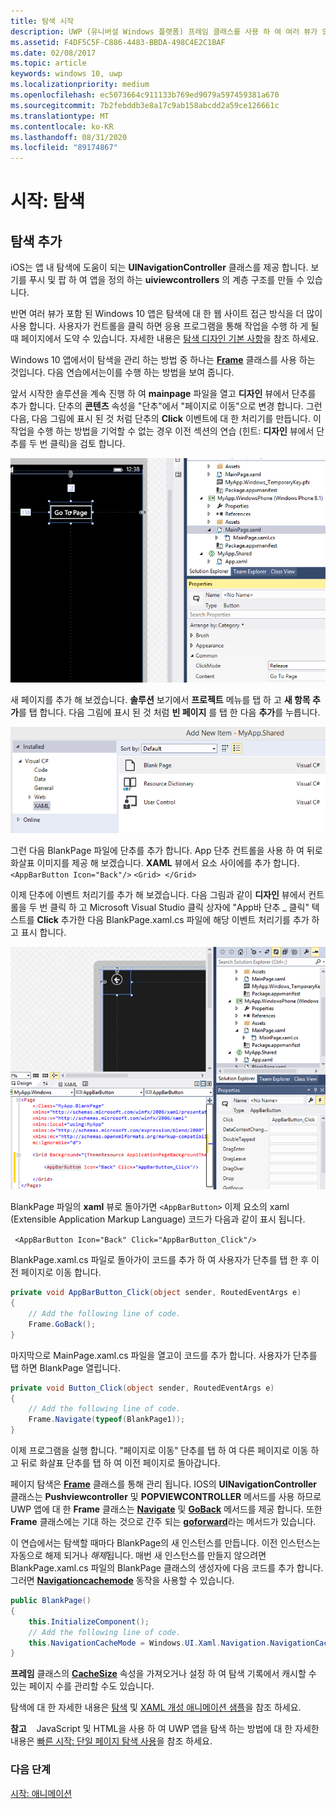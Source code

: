 ```yaml
---
title: 탐색 시작
description: UWP (유니버설 Windows 플랫폼) 프레임 클래스를 사용 하 여 여러 뷰가 있는 Windows 10 앱에 페이지 탐색을 추가 하는 방법에 대해 알아봅니다.
ms.assetid: F4DF5C5F-C886-4483-BBDA-498C4E2C1BAF
ms.date: 02/08/2017
ms.topic: article
keywords: windows 10, uwp
ms.localizationpriority: medium
ms.openlocfilehash: ec5073664c911133b769ed9079a597459381a670
ms.sourcegitcommit: 7b2febddb3e8a17c9ab158abcdd2a59ce126661c
ms.translationtype: MT
ms.contentlocale: ko-KR
ms.lasthandoff: 08/31/2020
ms.locfileid: "89174867"
---
```

# <a name="getting-started-navigation"></a>시작: 탐색


## <a name="adding-navigation"></a>탐색 추가

iOS는 앱 내 탐색에 도움이 되는 **UINavigationController** 클래스를 제공 합니다. 보기를 푸시 및 팝 하 여 앱을 정의 하는 **uiviewcontrollers** 의 계층 구조를 만들 수 있습니다.

반면 여러 뷰가 포함 된 Windows 10 앱은 탐색에 대 한 웹 사이트 접근 방식을 더 많이 사용 합니다. 사용자가 컨트롤을 클릭 하면 응용 프로그램을 통해 작업을 수행 하 게 될 때 페이지에서 도약 수 있습니다. 자세한 내용은 [탐색 디자인 기본 사항](../design/basics/navigation-basics.md)을 참조 하세요.

Windows 10 앱에서이 탐색을 관리 하는 방법 중 하나는 [**Frame**](/uwp/api/Windows.UI.Xaml.Controls.Frame) 클래스를 사용 하는 것입니다. 다음 연습에서는이를 수행 하는 방법을 보여 줍니다.

앞서 시작한 솔루션을 계속 진행 하 여 **mainpage** 파일을 열고 **디자인** 뷰에서 단추를 추가 합니다. 단추의 **콘텐츠** 속성을 "단추"에서 "페이지로 이동"으로 변경 합니다. 그런 다음, 다음 그림에 표시 된 것 처럼 단추의 **Click** 이벤트에 대 한 처리기를 만듭니다. 이 작업을 수행 하는 방법을 기억할 수 없는 경우 이전 섹션의 연습 (힌트: **디자인** 뷰에서 단추를 두 번 클릭)을 검토 합니다.

![visual studio에서 단추 및 단추 클릭 이벤트 추가](images/ios-to-uwp/vs-go-to-page.png)

새 페이지를 추가 해 보겠습니다. **솔루션** 보기에서 **프로젝트** 메뉴를 탭 하 고 **새 항목 추가**를 탭 합니다. 다음 그림에 표시 된 것 처럼 **빈 페이지** 를 탭 한 다음 **추가**를 누릅니다.

![visual studio에서 새 페이지 추가](images/ios-to-uwp/vs-add-new-page.png)

그런 다음 BlankPage 파일에 단추를 추가 합니다. App 단추 컨트롤을 사용 하 여 뒤로 화살표 이미지를 제공 해 보겠습니다. **XAML** 뷰에서 요소 사이에를 추가 합니다. ` <AppBarButton Icon="Back"/>` `<Grid> </Grid>`

이제 단추에 이벤트 처리기를 추가 해 보겠습니다. 다음 그림과 같이 **디자인** 뷰에서 컨트롤을 두 번 클릭 하 고 Microsoft Visual Studio 클릭 상자에 "App바 단추 \_ 클릭" 텍스트를 **Click** 추가한 다음 BlankPage.xaml.cs 파일에 해당 이벤트 처리기를 추가 하 고 표시 합니다.

![visual studio에서 뒤로 단추 및 클릭 이벤트 추가](images/ios-to-uwp/vs-add-back-button.png)

BlankPage 파일의 **xaml** 뷰로 돌아가면 `<AppBarButton>` 이제 요소의 xaml (Extensible Application Markup Language) 코드가 다음과 같이 표시 됩니다.

` <AppBarButton Icon="Back" Click="AppBarButton_Click"/>`

BlankPage.xaml.cs 파일로 돌아가이 코드를 추가 하 여 사용자가 단추를 탭 한 후 이전 페이지로 이동 합니다.

```csharp
private void AppBarButton_Click(object sender, RoutedEventArgs e)
{
    // Add the following line of code.    
    Frame.GoBack();
}
```

마지막으로 MainPage.xaml.cs 파일을 열고이 코드를 추가 합니다. 사용자가 단추를 탭 하면 BlankPage 열립니다.

```csharp
private void Button_Click(object sender, RoutedEventArgs e)
{
    // Add the following line of code.
    Frame.Navigate(typeof(BlankPage1));
}
```

이제 프로그램을 실행 합니다. "페이지로 이동" 단추를 탭 하 여 다른 페이지로 이동 하 고 뒤로 화살표 단추를 탭 하 여 이전 페이지로 돌아갑니다.

페이지 탐색은 [**Frame**](/uwp/api/Windows.UI.Xaml.Controls.Frame) 클래스를 통해 관리 됩니다. IOS의 **UINavigationController** 클래스는 **Pushviewcontroller** 및 **POPVIEWCONTROLLER** 메서드를 사용 하므로 UWP 앱에 대 한 **Frame** 클래스는 [**Navigate**](/uwp/api/windows.ui.xaml.controls.frame.navigate) 및 [**GoBack**](/uwp/api/windows.ui.xaml.controls.frame.goback) 메서드를 제공 합니다. 또한 **Frame** 클래스에는 기대 하는 것으로 간주 되는 [**goforward**](/uwp/api/windows.ui.xaml.controls.frame.goforward)라는 메서드가 있습니다.

이 연습에서는 탐색할 때마다 BlankPage의 새 인스턴스를 만듭니다. 이전 인스턴스는 자동으로 해제 되거나 *해제*됩니다. 매번 새 인스턴스를 만들지 않으려면 BlankPage.xaml.cs 파일의 BlankPage 클래스의 생성자에 다음 코드를 추가 합니다. 그러면 [**Navigationcachemode**](/uwp/api/windows.ui.xaml.controls.page.navigationcachemode) 동작을 사용할 수 있습니다.

```csharp
public BlankPage()
{
    this.InitializeComponent();
    // Add the following line of code.
    this.NavigationCacheMode = Windows.UI.Xaml.Navigation.NavigationCacheMode.Enabled;
}
```

**프레임** 클래스의 [**CacheSize**](/uwp/api/windows.ui.xaml.controls.frame.cachesize) 속성을 가져오거나 설정 하 여 탐색 기록에서 캐시할 수 있는 페이지 수를 관리할 수도 있습니다.

탐색에 대 한 자세한 내용은 [탐색](../design/basics/navigation-basics.md) 및 [XAML 개성 애니메이션 샘플](https://github.com/microsoftarchive/msdn-code-gallery-microsoft/tree/411c271e537727d737a53fa2cbe99eaecac00cc0/Official%20Windows%20Platform%20Sample/Windows%208%20app%20samples/%5BC%23%5D-Windows%208%20app%20samples/C%23/Windows%208%20app%20samples/XAML%20personality%20animations%20sample%20(Windows%208))을 참조 하세요.

**참고**    JavaScript 및 HTML을 사용 하 여 UWP 앱을 탐색 하는 방법에 대 한 자세한 내용은 [빠른 시작: 단일 페이지 탐색 사용](/previous-versions/windows/apps/hh452768(v=win.10))을 참조 하세요.
 
### <a name="next-step"></a>다음 단계

[시작: 애니메이션](getting-started-animation.md)